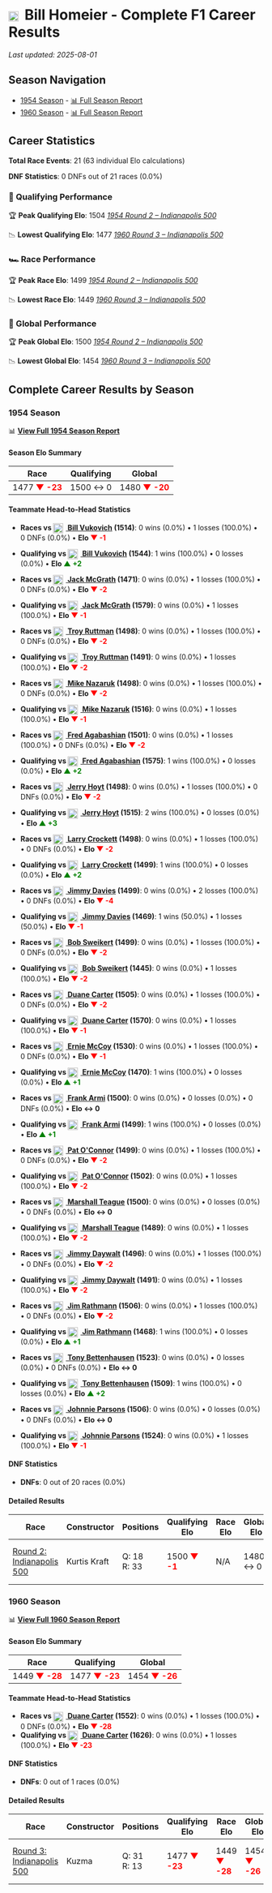 # <img src="https://upload.wikimedia.org/wikipedia/commons/a/a4/Flag_of_the_United_States.svg" alt="United States" width="20" height="auto" style="vertical-align: middle; margin-right: 5px;" onerror="this.outerHTML='🇺🇸'; this.style.marginRight='5px';"/> Bill Homeier - Complete F1 Career Results

*Last updated: 2025-08-01*

## Season Navigation

- [1954 Season](#1954-season) - [📊 Full Season Report](../seasons/1954-season-report)
- [1960 Season](#1960-season) - [📊 Full Season Report](../seasons/1960-season-report)

## Career Statistics

**Total Race Events**: 21 (63 individual Elo calculations)

**DNF Statistics**: 0 DNFs out of 21 races (0.0%)

### 🏁 Qualifying Performance

🏆 **Peak Qualifying Elo**: 1504
   *[1954 Round 2 – Indianapolis 500](../seasons/1954-season-report#round-2-indianapolis-500)*

📉 **Lowest Qualifying Elo**: 1477
   *[1960 Round 3 – Indianapolis 500](../seasons/1960-season-report#round-3-indianapolis-500)*

### 🏎️ Race Performance

🏆 **Peak Race Elo**: 1499
   *[1954 Round 2 – Indianapolis 500](../seasons/1954-season-report#round-2-indianapolis-500)*

📉 **Lowest Race Elo**: 1449
   *[1960 Round 3 – Indianapolis 500](../seasons/1960-season-report#round-3-indianapolis-500)*

### 🌟 Global Performance

🏆 **Peak Global Elo**: 1500
   *[1954 Round 2 – Indianapolis 500](../seasons/1954-season-report#round-2-indianapolis-500)*

📉 **Lowest Global Elo**: 1454
   *[1960 Round 3 – Indianapolis 500](../seasons/1960-season-report#round-3-indianapolis-500)*


## Complete Career Results by Season

### 1954 Season

📊 **[View Full 1954 Season Report](../seasons/1954-season-report)**

#### Season Elo Summary

| Race | Qualifying | Global |
|------|------------|--------|
| 1477 **<span style="color: red;">▼ -23</span>** | 1500 ↔ 0 | 1480 **<span style="color: red;">▼ -20</span>** |

#### Teammate Head-to-Head Statistics

- **Races vs [<img src="https://upload.wikimedia.org/wikipedia/commons/a/a4/Flag_of_the_United_States.svg" alt="United States" width="20" height="auto" style="vertical-align: middle; margin-right: 5px;" onerror="this.outerHTML='🇺🇸'; this.style.marginRight='5px';"/> Bill Vukovich](bill-vukovich) (1514)**: 0 wins (0.0%) • 1 losses (100.0%) • 0 DNFs (0.0%) • **Elo <span style="color: red;">▼ -1</span>**
- **Qualifying vs [<img src="https://upload.wikimedia.org/wikipedia/commons/a/a4/Flag_of_the_United_States.svg" alt="United States" width="20" height="auto" style="vertical-align: middle; margin-right: 5px;" onerror="this.outerHTML='🇺🇸'; this.style.marginRight='5px';"/> Bill Vukovich](bill-vukovich) (1544)**: 1 wins (100.0%) • 0 losses (0.0%) • **Elo <span style="color: green;">▲ +2</span>**

- **Races vs [<img src="https://upload.wikimedia.org/wikipedia/commons/a/a4/Flag_of_the_United_States.svg" alt="United States" width="20" height="auto" style="vertical-align: middle; margin-right: 5px;" onerror="this.outerHTML='🇺🇸'; this.style.marginRight='5px';"/> Jack McGrath](jack-mcgrath) (1471)**: 0 wins (0.0%) • 1 losses (100.0%) • 0 DNFs (0.0%) • **Elo <span style="color: red;">▼ -2</span>**
- **Qualifying vs [<img src="https://upload.wikimedia.org/wikipedia/commons/a/a4/Flag_of_the_United_States.svg" alt="United States" width="20" height="auto" style="vertical-align: middle; margin-right: 5px;" onerror="this.outerHTML='🇺🇸'; this.style.marginRight='5px';"/> Jack McGrath](jack-mcgrath) (1579)**: 0 wins (0.0%) • 1 losses (100.0%) • **Elo <span style="color: red;">▼ -1</span>**

- **Races vs [<img src="https://upload.wikimedia.org/wikipedia/commons/a/a4/Flag_of_the_United_States.svg" alt="United States" width="20" height="auto" style="vertical-align: middle; margin-right: 5px;" onerror="this.outerHTML='🇺🇸'; this.style.marginRight='5px';"/> Troy Ruttman](troy-ruttman) (1498)**: 0 wins (0.0%) • 1 losses (100.0%) • 0 DNFs (0.0%) • **Elo <span style="color: red;">▼ -2</span>**
- **Qualifying vs [<img src="https://upload.wikimedia.org/wikipedia/commons/a/a4/Flag_of_the_United_States.svg" alt="United States" width="20" height="auto" style="vertical-align: middle; margin-right: 5px;" onerror="this.outerHTML='🇺🇸'; this.style.marginRight='5px';"/> Troy Ruttman](troy-ruttman) (1491)**: 0 wins (0.0%) • 1 losses (100.0%) • **Elo <span style="color: red;">▼ -2</span>**

- **Races vs [<img src="https://upload.wikimedia.org/wikipedia/commons/a/a4/Flag_of_the_United_States.svg" alt="United States" width="20" height="auto" style="vertical-align: middle; margin-right: 5px;" onerror="this.outerHTML='🇺🇸'; this.style.marginRight='5px';"/> Mike Nazaruk](mike-nazaruk) (1498)**: 0 wins (0.0%) • 1 losses (100.0%) • 0 DNFs (0.0%) • **Elo <span style="color: red;">▼ -2</span>**
- **Qualifying vs [<img src="https://upload.wikimedia.org/wikipedia/commons/a/a4/Flag_of_the_United_States.svg" alt="United States" width="20" height="auto" style="vertical-align: middle; margin-right: 5px;" onerror="this.outerHTML='🇺🇸'; this.style.marginRight='5px';"/> Mike Nazaruk](mike-nazaruk) (1516)**: 0 wins (0.0%) • 1 losses (100.0%) • **Elo <span style="color: red;">▼ -1</span>**

- **Races vs [<img src="https://upload.wikimedia.org/wikipedia/commons/a/a4/Flag_of_the_United_States.svg" alt="United States" width="20" height="auto" style="vertical-align: middle; margin-right: 5px;" onerror="this.outerHTML='🇺🇸'; this.style.marginRight='5px';"/> Fred Agabashian](fred-agabashian) (1501)**: 0 wins (0.0%) • 1 losses (100.0%) • 0 DNFs (0.0%) • **Elo <span style="color: red;">▼ -2</span>**
- **Qualifying vs [<img src="https://upload.wikimedia.org/wikipedia/commons/a/a4/Flag_of_the_United_States.svg" alt="United States" width="20" height="auto" style="vertical-align: middle; margin-right: 5px;" onerror="this.outerHTML='🇺🇸'; this.style.marginRight='5px';"/> Fred Agabashian](fred-agabashian) (1575)**: 1 wins (100.0%) • 0 losses (0.0%) • **Elo <span style="color: green;">▲ +2</span>**

- **Races vs [<img src="https://upload.wikimedia.org/wikipedia/commons/a/a4/Flag_of_the_United_States.svg" alt="United States" width="20" height="auto" style="vertical-align: middle; margin-right: 5px;" onerror="this.outerHTML='🇺🇸'; this.style.marginRight='5px';"/> Jerry Hoyt](jerry-hoyt) (1498)**: 0 wins (0.0%) • 1 losses (100.0%) • 0 DNFs (0.0%) • **Elo <span style="color: red;">▼ -2</span>**
- **Qualifying vs [<img src="https://upload.wikimedia.org/wikipedia/commons/a/a4/Flag_of_the_United_States.svg" alt="United States" width="20" height="auto" style="vertical-align: middle; margin-right: 5px;" onerror="this.outerHTML='🇺🇸'; this.style.marginRight='5px';"/> Jerry Hoyt](jerry-hoyt) (1515)**: 2 wins (100.0%) • 0 losses (0.0%) • **Elo <span style="color: green;">▲ +3</span>**

- **Races vs [<img src="https://upload.wikimedia.org/wikipedia/commons/a/a4/Flag_of_the_United_States.svg" alt="United States" width="20" height="auto" style="vertical-align: middle; margin-right: 5px;" onerror="this.outerHTML='🇺🇸'; this.style.marginRight='5px';"/> Larry Crockett](larry-crockett) (1498)**: 0 wins (0.0%) • 1 losses (100.0%) • 0 DNFs (0.0%) • **Elo <span style="color: red;">▼ -2</span>**
- **Qualifying vs [<img src="https://upload.wikimedia.org/wikipedia/commons/a/a4/Flag_of_the_United_States.svg" alt="United States" width="20" height="auto" style="vertical-align: middle; margin-right: 5px;" onerror="this.outerHTML='🇺🇸'; this.style.marginRight='5px';"/> Larry Crockett](larry-crockett) (1499)**: 1 wins (100.0%) • 0 losses (0.0%) • **Elo <span style="color: green;">▲ +2</span>**

- **Races vs [<img src="https://upload.wikimedia.org/wikipedia/commons/a/a4/Flag_of_the_United_States.svg" alt="United States" width="20" height="auto" style="vertical-align: middle; margin-right: 5px;" onerror="this.outerHTML='🇺🇸'; this.style.marginRight='5px';"/> Jimmy Davies](jimmy-davies) (1499)**: 0 wins (0.0%) • 2 losses (100.0%) • 0 DNFs (0.0%) • **Elo <span style="color: red;">▼ -4</span>**
- **Qualifying vs [<img src="https://upload.wikimedia.org/wikipedia/commons/a/a4/Flag_of_the_United_States.svg" alt="United States" width="20" height="auto" style="vertical-align: middle; margin-right: 5px;" onerror="this.outerHTML='🇺🇸'; this.style.marginRight='5px';"/> Jimmy Davies](jimmy-davies) (1469)**: 1 wins (50.0%) • 1 losses (50.0%) • **Elo <span style="color: red;">▼ -1</span>**

- **Races vs [<img src="https://upload.wikimedia.org/wikipedia/commons/a/a4/Flag_of_the_United_States.svg" alt="United States" width="20" height="auto" style="vertical-align: middle; margin-right: 5px;" onerror="this.outerHTML='🇺🇸'; this.style.marginRight='5px';"/> Bob Sweikert](bob-sweikert) (1499)**: 0 wins (0.0%) • 1 losses (100.0%) • 0 DNFs (0.0%) • **Elo <span style="color: red;">▼ -2</span>**
- **Qualifying vs [<img src="https://upload.wikimedia.org/wikipedia/commons/a/a4/Flag_of_the_United_States.svg" alt="United States" width="20" height="auto" style="vertical-align: middle; margin-right: 5px;" onerror="this.outerHTML='🇺🇸'; this.style.marginRight='5px';"/> Bob Sweikert](bob-sweikert) (1445)**: 0 wins (0.0%) • 1 losses (100.0%) • **Elo <span style="color: red;">▼ -2</span>**

- **Races vs [<img src="https://upload.wikimedia.org/wikipedia/commons/a/a4/Flag_of_the_United_States.svg" alt="United States" width="20" height="auto" style="vertical-align: middle; margin-right: 5px;" onerror="this.outerHTML='🇺🇸'; this.style.marginRight='5px';"/> Duane Carter](duane-carter) (1505)**: 0 wins (0.0%) • 1 losses (100.0%) • 0 DNFs (0.0%) • **Elo <span style="color: red;">▼ -2</span>**
- **Qualifying vs [<img src="https://upload.wikimedia.org/wikipedia/commons/a/a4/Flag_of_the_United_States.svg" alt="United States" width="20" height="auto" style="vertical-align: middle; margin-right: 5px;" onerror="this.outerHTML='🇺🇸'; this.style.marginRight='5px';"/> Duane Carter](duane-carter) (1570)**: 0 wins (0.0%) • 1 losses (100.0%) • **Elo <span style="color: red;">▼ -1</span>**

- **Races vs [<img src="https://upload.wikimedia.org/wikipedia/commons/a/a4/Flag_of_the_United_States.svg" alt="United States" width="20" height="auto" style="vertical-align: middle; margin-right: 5px;" onerror="this.outerHTML='🇺🇸'; this.style.marginRight='5px';"/> Ernie McCoy](ernie-mccoy) (1530)**: 0 wins (0.0%) • 1 losses (100.0%) • 0 DNFs (0.0%) • **Elo <span style="color: red;">▼ -1</span>**
- **Qualifying vs [<img src="https://upload.wikimedia.org/wikipedia/commons/a/a4/Flag_of_the_United_States.svg" alt="United States" width="20" height="auto" style="vertical-align: middle; margin-right: 5px;" onerror="this.outerHTML='🇺🇸'; this.style.marginRight='5px';"/> Ernie McCoy](ernie-mccoy) (1470)**: 1 wins (100.0%) • 0 losses (0.0%) • **Elo <span style="color: green;">▲ +1</span>**

- **Races vs [<img src="https://upload.wikimedia.org/wikipedia/commons/a/a4/Flag_of_the_United_States.svg" alt="United States" width="20" height="auto" style="vertical-align: middle; margin-right: 5px;" onerror="this.outerHTML='🇺🇸'; this.style.marginRight='5px';"/> Frank Armi](frank-armi) (1500)**: 0 wins (0.0%) • 0 losses (0.0%) • 0 DNFs (0.0%) • **Elo ↔ 0**
- **Qualifying vs [<img src="https://upload.wikimedia.org/wikipedia/commons/a/a4/Flag_of_the_United_States.svg" alt="United States" width="20" height="auto" style="vertical-align: middle; margin-right: 5px;" onerror="this.outerHTML='🇺🇸'; this.style.marginRight='5px';"/> Frank Armi](frank-armi) (1499)**: 1 wins (100.0%) • 0 losses (0.0%) • **Elo <span style="color: green;">▲ +1</span>**

- **Races vs [<img src="https://upload.wikimedia.org/wikipedia/commons/a/a4/Flag_of_the_United_States.svg" alt="United States" width="20" height="auto" style="vertical-align: middle; margin-right: 5px;" onerror="this.outerHTML='🇺🇸'; this.style.marginRight='5px';"/> Pat O'Connor](pat-oconnor) (1499)**: 0 wins (0.0%) • 1 losses (100.0%) • 0 DNFs (0.0%) • **Elo <span style="color: red;">▼ -2</span>**
- **Qualifying vs [<img src="https://upload.wikimedia.org/wikipedia/commons/a/a4/Flag_of_the_United_States.svg" alt="United States" width="20" height="auto" style="vertical-align: middle; margin-right: 5px;" onerror="this.outerHTML='🇺🇸'; this.style.marginRight='5px';"/> Pat O'Connor](pat-oconnor) (1502)**: 0 wins (0.0%) • 1 losses (100.0%) • **Elo <span style="color: red;">▼ -2</span>**

- **Races vs [<img src="https://upload.wikimedia.org/wikipedia/commons/a/a4/Flag_of_the_United_States.svg" alt="United States" width="20" height="auto" style="vertical-align: middle; margin-right: 5px;" onerror="this.outerHTML='🇺🇸'; this.style.marginRight='5px';"/> Marshall Teague](marshall-teague) (1500)**: 0 wins (0.0%) • 0 losses (0.0%) • 0 DNFs (0.0%) • **Elo ↔ 0**
- **Qualifying vs [<img src="https://upload.wikimedia.org/wikipedia/commons/a/a4/Flag_of_the_United_States.svg" alt="United States" width="20" height="auto" style="vertical-align: middle; margin-right: 5px;" onerror="this.outerHTML='🇺🇸'; this.style.marginRight='5px';"/> Marshall Teague](marshall-teague) (1489)**: 0 wins (0.0%) • 1 losses (100.0%) • **Elo <span style="color: red;">▼ -2</span>**

- **Races vs [<img src="https://upload.wikimedia.org/wikipedia/commons/a/a4/Flag_of_the_United_States.svg" alt="United States" width="20" height="auto" style="vertical-align: middle; margin-right: 5px;" onerror="this.outerHTML='🇺🇸'; this.style.marginRight='5px';"/> Jimmy Daywalt](jimmy-daywalt) (1496)**: 0 wins (0.0%) • 1 losses (100.0%) • 0 DNFs (0.0%) • **Elo <span style="color: red;">▼ -2</span>**
- **Qualifying vs [<img src="https://upload.wikimedia.org/wikipedia/commons/a/a4/Flag_of_the_United_States.svg" alt="United States" width="20" height="auto" style="vertical-align: middle; margin-right: 5px;" onerror="this.outerHTML='🇺🇸'; this.style.marginRight='5px';"/> Jimmy Daywalt](jimmy-daywalt) (1491)**: 0 wins (0.0%) • 1 losses (100.0%) • **Elo <span style="color: red;">▼ -2</span>**

- **Races vs [<img src="https://upload.wikimedia.org/wikipedia/commons/a/a4/Flag_of_the_United_States.svg" alt="United States" width="20" height="auto" style="vertical-align: middle; margin-right: 5px;" onerror="this.outerHTML='🇺🇸'; this.style.marginRight='5px';"/> Jim Rathmann](jim-rathmann) (1506)**: 0 wins (0.0%) • 1 losses (100.0%) • 0 DNFs (0.0%) • **Elo <span style="color: red;">▼ -2</span>**
- **Qualifying vs [<img src="https://upload.wikimedia.org/wikipedia/commons/a/a4/Flag_of_the_United_States.svg" alt="United States" width="20" height="auto" style="vertical-align: middle; margin-right: 5px;" onerror="this.outerHTML='🇺🇸'; this.style.marginRight='5px';"/> Jim Rathmann](jim-rathmann) (1468)**: 1 wins (100.0%) • 0 losses (0.0%) • **Elo <span style="color: green;">▲ +1</span>**

- **Races vs [<img src="https://upload.wikimedia.org/wikipedia/commons/a/a4/Flag_of_the_United_States.svg" alt="United States" width="20" height="auto" style="vertical-align: middle; margin-right: 5px;" onerror="this.outerHTML='🇺🇸'; this.style.marginRight='5px';"/> Tony Bettenhausen](tony-bettenhausen) (1523)**: 0 wins (0.0%) • 0 losses (0.0%) • 0 DNFs (0.0%) • **Elo ↔ 0**
- **Qualifying vs [<img src="https://upload.wikimedia.org/wikipedia/commons/a/a4/Flag_of_the_United_States.svg" alt="United States" width="20" height="auto" style="vertical-align: middle; margin-right: 5px;" onerror="this.outerHTML='🇺🇸'; this.style.marginRight='5px';"/> Tony Bettenhausen](tony-bettenhausen) (1509)**: 1 wins (100.0%) • 0 losses (0.0%) • **Elo <span style="color: green;">▲ +2</span>**

- **Races vs [<img src="https://upload.wikimedia.org/wikipedia/commons/a/a4/Flag_of_the_United_States.svg" alt="United States" width="20" height="auto" style="vertical-align: middle; margin-right: 5px;" onerror="this.outerHTML='🇺🇸'; this.style.marginRight='5px';"/> Johnnie Parsons](johnnie-parsons) (1506)**: 0 wins (0.0%) • 0 losses (0.0%) • 0 DNFs (0.0%) • **Elo ↔ 0**
- **Qualifying vs [<img src="https://upload.wikimedia.org/wikipedia/commons/a/a4/Flag_of_the_United_States.svg" alt="United States" width="20" height="auto" style="vertical-align: middle; margin-right: 5px;" onerror="this.outerHTML='🇺🇸'; this.style.marginRight='5px';"/> Johnnie Parsons](johnnie-parsons) (1524)**: 0 wins (0.0%) • 1 losses (100.0%) • **Elo <span style="color: red;">▼ -1</span>**

#### DNF Statistics

- **DNFs**: 0 out of 20 races (0.0%)

#### Detailed Results

| Race | Constructor | Positions | Qualifying Elo | Race Elo | Global Elo | Teammate |
|------|-------------|-----------|----------------|----------|------------|----------|
| [Round 2: Indianapolis 500](../seasons/1954-season-report#round-2-indianapolis-500) | Kurtis Kraft | Q: 18<br/>R: 33 | 1500 **<span style="color: red;">▼ -1</span>** | N/A | 1480 ↔ 0 | [<img src="https://upload.wikimedia.org/wikipedia/commons/a/a4/Flag_of_the_United_States.svg" alt="United States" width="20" height="auto" style="vertical-align: middle; margin-right: 5px;" onerror="this.outerHTML='🇺🇸'; this.style.marginRight='5px';"/> Bill Vukovich](bill-vukovich)<br/>Q: 19<br/>R: 1 |

### 1960 Season

📊 **[View Full 1960 Season Report](../seasons/1960-season-report)**

#### Season Elo Summary

| Race | Qualifying | Global |
|------|------------|--------|
| 1449 **<span style="color: red;">▼ -28</span>** | 1477 **<span style="color: red;">▼ -23</span>** | 1454 **<span style="color: red;">▼ -26</span>** |

#### Teammate Head-to-Head Statistics

- **Races vs [<img src="https://upload.wikimedia.org/wikipedia/commons/a/a4/Flag_of_the_United_States.svg" alt="United States" width="20" height="auto" style="vertical-align: middle; margin-right: 5px;" onerror="this.outerHTML='🇺🇸'; this.style.marginRight='5px';"/> Duane Carter](duane-carter) (1552)**: 0 wins (0.0%) • 1 losses (100.0%) • 0 DNFs (0.0%) • **Elo <span style="color: red;">▼ -28</span>**
- **Qualifying vs [<img src="https://upload.wikimedia.org/wikipedia/commons/a/a4/Flag_of_the_United_States.svg" alt="United States" width="20" height="auto" style="vertical-align: middle; margin-right: 5px;" onerror="this.outerHTML='🇺🇸'; this.style.marginRight='5px';"/> Duane Carter](duane-carter) (1626)**: 0 wins (0.0%) • 1 losses (100.0%) • **Elo <span style="color: red;">▼ -23</span>**

#### DNF Statistics

- **DNFs**: 0 out of 1 races (0.0%)

#### Detailed Results

| Race | Constructor | Positions | Qualifying Elo | Race Elo | Global Elo | Teammate |
|------|-------------|-----------|----------------|----------|------------|----------|
| [Round 3: Indianapolis 500](../seasons/1960-season-report#round-3-indianapolis-500) | Kuzma | Q: 31<br/>R: 13 | 1477 **<span style="color: red;">▼ -23</span>** | 1449 **<span style="color: red;">▼ -28</span>** | 1454 **<span style="color: red;">▼ -26</span>** | [<img src="https://upload.wikimedia.org/wikipedia/commons/a/a4/Flag_of_the_United_States.svg" alt="United States" width="20" height="auto" style="vertical-align: middle; margin-right: 5px;" onerror="this.outerHTML='🇺🇸'; this.style.marginRight='5px';"/> Duane Carter](duane-carter)<br/>Q: 27<br/>R: 12 |

